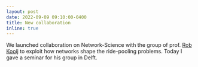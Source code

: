 ```yaml
---
layout: post
date: 2022-09-09 09:10:00-0400
title: New collaboration
inline: true
---
```


We launched collaboration on Network-Science with the group of prof. 
[Rob Kooij](https://www.nas.ewi.tudelft.nl/index.php/rob-kooij) to exploit how networks shape the ride-pooling problems. 
Today I gave a seminar for his group in Delft. 

